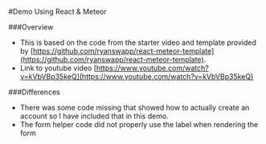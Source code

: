 #Demo Using React & Meteor

###Overview
* This is based on the code from the starter video and template provided by [https://github.com/ryanswapp/react-meteor-template](https://github.com/ryanswapp/react-meteor-template). 
* Link to youtube video [https://www.youtube.com/watch?v=kVbVBp35keQ](https://www.youtube.com/watch?v=kVbVBp35keQ)

###Differences
* There was some code missing that showed how to actually create an account so I have included that in this demo.
* The form helper code did not properly use the label when rendering the form